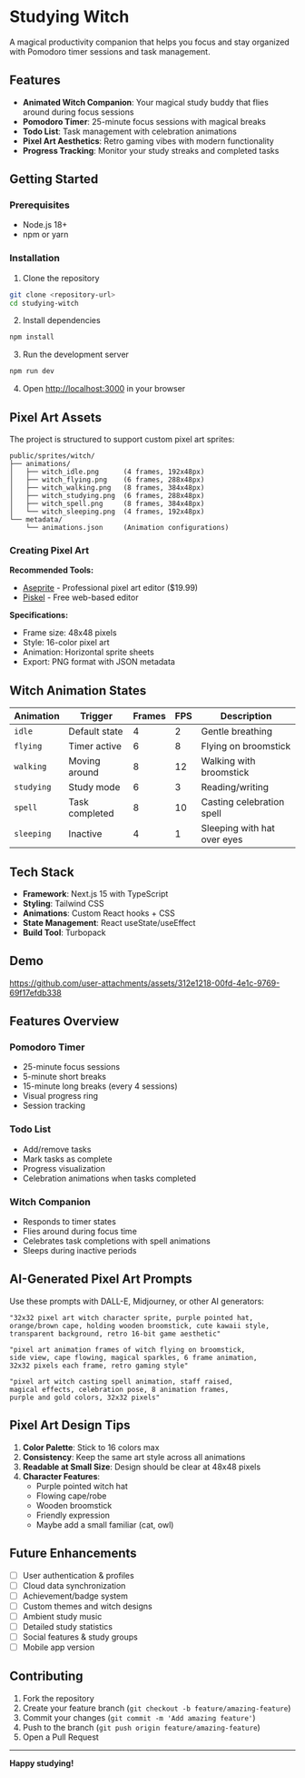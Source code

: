 # Studying Witch

A magical productivity companion that helps you focus and stay organized with Pomodoro timer sessions and task management.

## Features

- **Animated Witch Companion**: Your magical study buddy that flies around during focus sessions
- **Pomodoro Timer**: 25-minute focus sessions with magical breaks
- **Todo List**: Task management with celebration animations
- **Pixel Art Aesthetics**: Retro gaming vibes with modern functionality
- **Progress Tracking**: Monitor your study streaks and completed tasks

## Getting Started

### Prerequisites

- Node.js 18+ 
- npm or yarn

### Installation

1. Clone the repository
```bash
git clone <repository-url>
cd studying-witch
```

2. Install dependencies
```bash
npm install
```

3. Run the development server
```bash
npm run dev
```

4. Open [http://localhost:3000](http://localhost:3000) in your browser

## Pixel Art Assets

The project is structured to support custom pixel art sprites:

```
public/sprites/witch/
├── animations/
│   ├── witch_idle.png      (4 frames, 192x48px)
│   ├── witch_flying.png    (6 frames, 288x48px)
│   ├── witch_walking.png   (8 frames, 384x48px)
│   ├── witch_studying.png  (6 frames, 288x48px)
│   ├── witch_spell.png     (8 frames, 384x48px)
│   └── witch_sleeping.png  (4 frames, 192x48px)
└── metadata/
    └── animations.json     (Animation configurations)
```

### Creating Pixel Art

**Recommended Tools:**
- [Aseprite](https://www.aseprite.org/) - Professional pixel art editor ($19.99)
- [Piskel](https://piskelapp.com) - Free web-based editor

**Specifications:**
- Frame size: 48x48 pixels
- Style: 16-color pixel art
- Animation: Horizontal sprite sheets
- Export: PNG format with JSON metadata

## Witch Animation States

| Animation | Trigger | Frames | FPS | Description |
|-----------|---------|--------|-----|-------------|
| `idle` | Default state | 4 | 2 | Gentle breathing |
| `flying` | Timer active | 6 | 8 | Flying on broomstick |
| `walking` | Moving around | 8 | 12 | Walking with broomstick |
| `studying` | Study mode | 6 | 3 | Reading/writing |
| `spell` | Task completed | 8 | 10 | Casting celebration spell |
| `sleeping` | Inactive | 4 | 1 | Sleeping with hat over eyes |

## Tech Stack

- **Framework**: Next.js 15 with TypeScript
- **Styling**: Tailwind CSS
- **Animations**: Custom React hooks + CSS
- **State Management**: React useState/useEffect
- **Build Tool**: Turbopack

## Demo

https://github.com/user-attachments/assets/312e1218-00fd-4e1c-9769-69f17efdb338


## Features Overview

### Pomodoro Timer
- 25-minute focus sessions
- 5-minute short breaks  
- 15-minute long breaks (every 4 sessions)
- Visual progress ring
- Session tracking

### Todo List
- Add/remove tasks
- Mark tasks as complete
- Progress visualization
- Celebration animations when tasks completed

### Witch Companion
- Responds to timer states
- Flies around during focus time
- Celebrates task completions with spell animations
- Sleeps during inactive periods

## AI-Generated Pixel Art Prompts

Use these prompts with DALL-E, Midjourney, or other AI generators:

```
"32x32 pixel art witch character sprite, purple pointed hat, 
orange/brown cape, holding wooden broomstick, cute kawaii style, 
transparent background, retro 16-bit game aesthetic"

"pixel art animation frames of witch flying on broomstick, 
side view, cape flowing, magical sparkles, 6 frame animation, 
32x32 pixels each frame, retro gaming style"

"pixel art witch casting spell animation, staff raised, 
magical effects, celebration pose, 8 animation frames, 
purple and gold colors, 32x32 pixels"
```

## Pixel Art Design Tips

1. **Color Palette**: Stick to 16 colors max
2. **Consistency**: Keep the same art style across all animations
3. **Readable at Small Size**: Design should be clear at 48x48 pixels
4. **Character Features**: 
   - Purple pointed witch hat
   - Flowing cape/robe
   - Wooden broomstick
   - Friendly expression
   - Maybe add a small familiar (cat, owl)

## Future Enhancements

- [ ] User authentication & profiles
- [ ] Cloud data synchronization
- [ ] Achievement/badge system
- [ ] Custom themes and witch designs
- [ ] Ambient study music
- [ ] Detailed study statistics
- [ ] Social features & study groups
- [ ] Mobile app version

## Contributing

1. Fork the repository
2. Create your feature branch (`git checkout -b feature/amazing-feature`)
3. Commit your changes (`git commit -m 'Add amazing feature'`)
4. Push to the branch (`git push origin feature/amazing-feature`)
5. Open a Pull Request

---

**Happy studying!**
